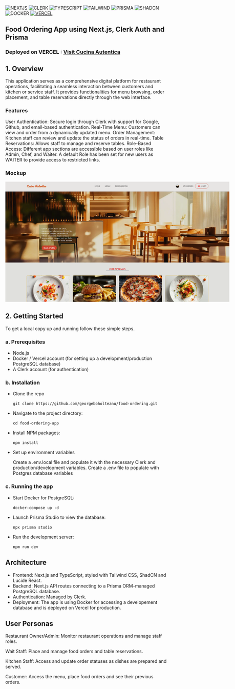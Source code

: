 ![NEXTJS](https://img.shields.io/badge/next.js-000000?style=for-the-badge&logo=nextdotjs&logoColor=white)
![CLERK](https://img.shields.io/badge/clerk%20auth-black?style=for-the-badge&logo=clerk)
![TYPESCRIPT](https://img.shields.io/badge/Typescript-black?style=for-the-badge&logo=typescript)
![TAILWIND](https://img.shields.io/badge/tailwind-black?style=for-the-badge&logo=tailwindcss)
![PRISMA](https://img.shields.io/badge/prisma-black?style=for-the-badge&logo=prisma)
![SHADCN](https://img.shields.io/badge/shadcn-black?style=for-the-badge&logo=shadcn)
![DOCKER](https://img.shields.io/badge/docker-black?style=for-the-badge&logo=docker)
[![VERCEL](https://img.shields.io/badge/vercel-black?style=for-the-badge&logo=vercel&logoColor=white)](https://food-ordering-ten.vercel.app)

## Food Ordering App using Next.js, Clerk Auth and Prisma

### Deployed on VERCEL : [Visit Cucina Autentica](https://food-ordering-ten.vercel.app)

## 1. Overview

This application serves as a comprehensive digital platform for restaurant operations, facilitating a seamless interaction between customers and kitchen or service staff. It provides functionalities for menu browsing, order placement, and table reservations directly through the web interface.

### Features

User Authentication: Secure login through Clerk with support for Google, Github, and email-based authentication.
Real-Time Menu: Customers can view and order from a dynamically updated menu.
Order Management: Kitchen staff can review and update the status of orders in real-time.
Table Reservations: Allows staff to manage and reserve tables.
Role-Based Access: Different app sections are accessible based on user roles like Admin, Chef, and Waiter.
A default Role has been set for new users as WAITER to provide access to restricted links.

### Mockup

<img src="./public/preview-CA.png" alt="App Preview" style="max-width: 700px; height: auto;"/>

## 2. Getting Started

To get a local copy up and running follow these simple steps.

### a. Prerequisites

-   Node.js
-   Docker / Vercel account (for setting up a development/production PostgreSQL database)
-   A Clerk account (for authentication)

### b. Installation

-   Clone the repo

    ```
    git clone https://github.com/georgeboholteanu/food-ordering.git
    ```

-   Navigate to the project directory:

    ```
    cd food-ordering-app
    ```

-   Install NPM packages:

    ```
    npm install
    ```

-   Set up environment variables

    Create a .env.local file and populate it with the necessary Clerk and production/development variables.
    Create a .env file to populate with Postgres database variables

### c. Running the app

-   Start Docker for PostgreSQL:

    ```
    docker-compose up -d
    ```

-   Launch Prisma Studio to view the database:

    ```
    npx prisma studio
    ```

-   Run the development server:

    ```
    npm run dev
    ```

## Architecture

-   Frontend: Next.js and TypeScript, styled with Tailwind CSS, ShadCN and Lucide React.
-   Backend: Next.js API routes connecting to a Prisma ORM-managed PostgreSQL database.
-   Authentication: Managed by Clerk.
-   Deployment: The app is using Docker for accessing a developement database and is deployed on Vercel for production.

## User Personas

Restaurant Owner/Admin: Monitor restaurant operations and manage staff roles.

Wait Staff: Place and manage food orders and table reservations.

Kitchen Staff: Access and update order statuses as dishes are prepared and served.

Customer: Access the menu, place food orders and see their previous orders.

